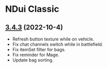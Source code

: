 # NDui Classic

## [3.4.3](https://github.com/siweia/NDui/tree/3.4.3) (2022-10-4)

- Refresh button texture while on vehicle.
- Fix chat channels switch while in battlefield.
- Fix itemSet filter for bags.
- Fix reminder for Mage.
- Update bag sorting.